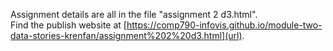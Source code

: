 Assignment details are all in the file "assignment 2 d3.html".
<br>
Find the publish website at [https://comp790-infovis.github.io/module-two-data-stories-krenfan/assignment%202%20d3.html](url).
